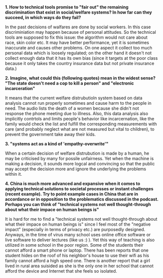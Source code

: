 **1. How to technical tools promise to "fair out" the remaining discrimination that exist in social/welfare systems? In how far can they succeed, in which ways do they fail?**

In the past decisions of walfares are done by social workers. In this case discriminiation may happen because of personal attitudes. So the technical tools are supposed to fix this issue: the algorithm would not care about race, skin color etc. It may have better performance, yet it is sometimes inaccurate and causes other problems. On one aspect it collect too much personal data which is loosely regulated; on the other hand it doesn't not collect enough data that it has its own bias (since it targets at the poor class because it only takes the country insurance data but not private insurance data.)



**2. Imagine, what could this (following quotes) mean in the widest sense? "The state doesn't need a cop to kill a person" and "electronic incarceration"**

It means that the current welfare distrubutioln system based on data analysis cannot run properly sometimes and cause harm to the people in need. The audio lists the death of a women because she didn't not response the phone meeting due to illness. Also, this data analysis also implicitly contrtols and limits people's behavior like incarcernation, like the family would check the list and fulfill the corresponding measurements with care (and probably neglect what are not measured but vital to children), to prevent the government take away their kids. 



**3. "systems act as a kind of 'empathy-overwrite'"**

When a certain decision of welfare distrubution is made by a human, he may be criticised by many for possile unfairness. Yet when the machine is making a decision, it sounds more logcal and convincing so that the public may accept the decision more and ignore the underlying the problems within it.



**4. China is much more advanced and expansive when it comes to applying technical solutions to societal processes or instant challenges (recent example). Try to point example cases in China that are in accordance or in opposition to the problematics discussed in the podcast. Perhaps you can think of "technical systems not well thought-through about what their impace on human beings is"**

It is hard for me to find a "technical systems not well thought-through about what their impace on human beings is" since I feel most of the "negative impact" (especially in terms of privacy etc.) are purposedly designed. 
Anyways, in the time of virus many school uses online office software or live software to deliver lectures (like us :) ). Yet this way of teaching is also utilized in some school in the poor region. Some of the students their cannot afford a smart phone or laptop. There has been reports that one student hides on the roof of his neighbor's house to use their wifi as his family cannot afford a high speed one. There is another report that a girl lived in rural area suisided as she is the only one in her school that cannot afford the device and Internet that she feels so isolated. 
